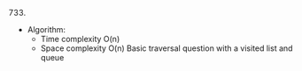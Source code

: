 733.

- Algorithm:
  - Time complexity O(n)
  - Space complexity O(n)
    Basic traversal question with a visited list and queue
